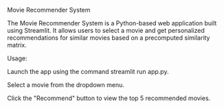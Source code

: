 Movie Recommender System



The Movie Recommender System is a Python-based web application built using Streamlit. It allows users to select a movie and get personalized recommendations for similar movies based on a precomputed similarity matrix.

Usage:

Launch the app using the command streamlit run app.py.

Select a movie from the dropdown menu.


Click the "Recommend" button to view the top 5 recommended movies.
